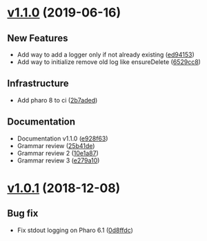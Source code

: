 <!-- git log --pretty="* %s ([%h](https://github.com/jecisc/TinyLogger/commit/%H))" v1.0.1...HEAD --grep="Merge " 
('Content' copyWithRegex: 'Merge pull request #[0-9]+ from [^/]+/[0-9]*' matchesReplacedWith: ' ') copyReplaceAll: '-' with: ' '
-->

# [v1.1.0](https://github.com/jecisc/TinyLogger/compare/v1.0.1...v1.1.0) (2019-06-16)

## New Features

* Add way to add a logger only if not already existing ([ed94153](https://github.com/jecisc/TinyLogger/commit/ed94153d9f086fed3a4f801cfe2029db383514c6))
* Add way to initialize remove old log like ensureDelete  ([6529cc8](https://github.com/jecisc/TinyLogger/commit/6529cc8a99360d93ad80a3badff5066021b6053f))

## Infrastructure

* Add pharo 8 to ci ([2b7aded](https://github.com/jecisc/TinyLogger/commit/2b7adede42186b3aca18aea4c910421fc4b13558))

## Documentation

* Documentation v1.1.0 ([e928f63](https://github.com/jecisc/TinyLogger/commit/e928f635134e2081c6a85f24adb7b11bd4261fdf))
* Grammar review ([25b41de](https://github.com/jecisc/TinyLogger/commit/25b41de42009092ef15ba258ba70ea12b8b2384b))
* Grammar review 2 ([10e1a87](https://github.com/jecisc/TinyLogger/commit/10e1a87c45b54f07d9a5dd0205a29277447bbfc8))
* Grammar review 3 ([e279a10](https://github.com/jecisc/TinyLogger/commit/e279a10121503d0cddcb645c765773c14c68c457))

# [v1.0.1](https://github.com/jecisc/TinyLogger/compare/v1.0.0...v1.0.1) (2018-12-08)

## Bug fix

* Fix stdout logging on Pharo 6.1 ([0d8ffdc](https://github.com/jecisc/TinyLogger/commit/0d8ffdc95724b2bf7a4859334469ddc63100f809))
